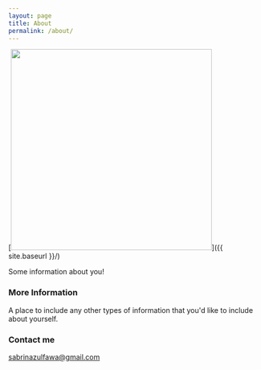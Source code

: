 ```yaml
---
layout: page
title: About
permalink: /about/
---
```


[<img src="{{ site.baseurl }}/images/404.jpg" style="width: 400px;"/>]({{ site.baseurl }}/)

Some information about you!

### More Information

A place to include any other types of information that you'd like to include about yourself.

### Contact me

[sabrinazulfawa@gmail.com](sabrinazulfawa@gmail.com)
